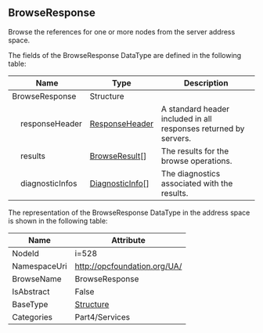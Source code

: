 <!-- datatype -->
## BrowseResponse
Browse the references for one or more nodes from the server address space.  
<!-- end of description -->
The fields of the BrowseResponse DataType are defined in the following table:  

|Name|Type|Description|
|---|---|---|
|BrowseResponse|Structure||
|&nbsp;&nbsp;&nbsp;&nbsp;responseHeader|[ResponseHeader](../../../Part4/Services/ResponseHeader/readme.md)|A standard header included in all responses returned by servers.|
|&nbsp;&nbsp;&nbsp;&nbsp;results|[BrowseResult](../../../Part4/Services/BrowseResult/readme.md)[]|The results for the browse operations.|
|&nbsp;&nbsp;&nbsp;&nbsp;diagnosticInfos|[DiagnosticInfo](../../../Part4/DataTypes/DiagnosticInfo/readme.md)[]|The diagnostics associated with the results.|

The representation of the BrowseResponse DataType in the address space is shown in the following table:  

|Name|Attribute|
|---|---|
|NodeId|i=528|
|NamespaceUri|http://opcfoundation.org/UA/|
|BrowseName|BrowseResponse|
|IsAbstract|False|
|BaseType|[Structure](../../../Part3/DataTypes/Structure/readme.md)|
|Categories|Part4/Services|

